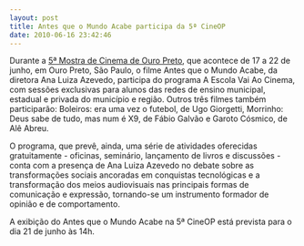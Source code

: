 ```yaml
---
layout: post
title: Antes que o Mundo Acabe participa da 5ª CineOP
date: 2010-06-16 23:42:46
---
```

Durante a [5ª Mostra de Cinema de Ouro Preto](http://www.cineop.com.br/), que acontece de 17 a 22 de junho, em Ouro Preto, São Paulo, o filme Antes que o Mundo Acabe, da diretora Ana Luiza Azevedo, participa do programa A Escola Vai Ao Cinema, com sessões exclusivas para alunos das redes de ensino municipal, estadual e privada do município e região. Outros três filmes também participarão: Boleiros: era uma vez o futebol, de Ugo Giorgetti, Morrinho: Deus sabe de tudo, mas num é X9, de Fábio Galvão e Garoto Cósmico, de Alê Abreu.

O programa, que prevê, ainda, uma série de atividades oferecidas gratuitamente - oficinas, seminário, lançamento de livros e discussões - conta com a presença de Ana Luiza Azevedo no debate sobre as transformações sociais ancoradas em conquistas tecnológicas e a transformação dos meios audiovisuais nas principais formas de comunicação e expressão, tornando-se um instrumento formador de opinião e de comportamento.

A exibição do Antes que o Mundo Acabe na 5ª CineOP está prevista para o dia 21 de junho às 14h.